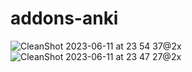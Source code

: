 # addons-anki

![CleanShot 2023-06-11 at 23 54 37@2x](https://github.com/ganqqwerty/addons-anki/assets/697308/f41603ac-97aa-440f-889a-54c186d0b9c7)
![CleanShot 2023-06-11 at 23 47 27@2x](https://github.com/ganqqwerty/addons-anki/assets/697308/5d801363-91e2-4781-884c-054ac74fd961)

